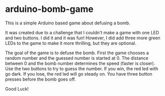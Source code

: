 # arduino-bomb-game
This is a simple Arduino based game about defusing a bomb. 

It was created due to a challenge that I couldn't make a game with one LED and two buttons. I did it and it was fun! However, I did add three more green LEDs to the game to make it more thrilling, but they are optional.

The goal of the game is to defuse the bomb. First the game chooses a random number and the guessed number is started at 0. The distance between 0 and the bomb number determines the speed (faster is closer). Use the two buttons to try to guess the number. If you win, the red led with go dark. If you lose, the red led will go steady on. You have three button presses before the bomb goes off.

Good Luck!
